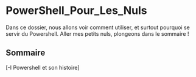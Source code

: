 # PowerShell_Pour_Les_Nuls

Dans ce dossier, nous allons voir comment utiliser, et surtout pourquoi se servir du Powershell. Aller mes petits nuls, plongeons dans le sommaire !


## Sommaire

[-I Powershell et son histoire]
